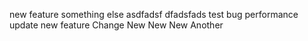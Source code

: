 new feature
something else
asdfadsf
dfadsfads
test
bug
performance
update
new feature
Change
New New New
Another
